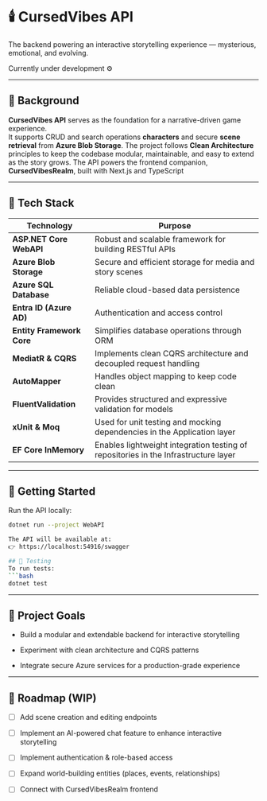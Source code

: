 # 🕯️ CursedVibes API
The backend powering an interactive storytelling experience — mysterious, emotional, and evolving.  

Currently under development ⚙️  

---

## 🌌 Background  
**CursedVibes API** serves as the foundation for a narrative-driven game experience.  
It supports CRUD and search operations **characters** and secure **scene retrieval** from **Azure Blob Storage**. 
The project follows **Clean Architecture** principles to keep the codebase modular, maintainable, and easy to extend as the story grows.
The API powers the frontend companion, **CursedVibesRealm**, built with Next.js and TypeScript

---

## 🔧 Tech Stack  

| Technology | Purpose |
|-------------|----------|
| **ASP.NET Core WebAPI** | Robust and scalable framework for building RESTful APIs |
| **Azure Blob Storage** | Secure and efficient storage for media and story scenes |
| **Azure SQL Database** | Reliable cloud-based data persistence |
| **Entra ID (Azure AD)** | Authentication and access control |
| **Entity Framework Core** | Simplifies database operations through ORM |
| **MediatR & CQRS** | Implements clean CQRS architecture and decoupled request handling |
| **AutoMapper** | Handles object mapping to keep code clean |
| **FluentValidation** | Provides structured and expressive validation for models |
| **xUnit & Moq** | Used for unit testing and mocking dependencies in the Application layer |
| **EF Core InMemory** | Enables lightweight integration testing of repositories in the Infrastructure layer |

---

## 🚀 Getting Started  

Run the API locally:  
```bash
dotnet run --project WebAPI

The API will be available at:
👉 https://localhost:54916/swagger

## 🧪 Testing
To run tests:
```bash
dotnet test
``` 

---

## 🧠 Project Goals

- Build a modular and extendable backend for interactive storytelling

- Experiment with clean architecture and CQRS patterns

- Integrate secure Azure services for a production-grade experience

---

## 🧩 Roadmap (WIP)

- [ ] Add scene creation and editing endpoints
- [ ] Implement an AI-powered chat feature to enhance interactive storytelling
- [ ] Implement authentication & role-based access
- [ ] Expand world-building entities (places, events, relationships)
- [ ] Connect with CursedVibesRealm frontend

